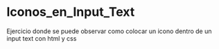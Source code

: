 # Iconos_en_Input_Text
Ejercicio donde se puede observar como colocar un icono dentro de un input text con html y css
